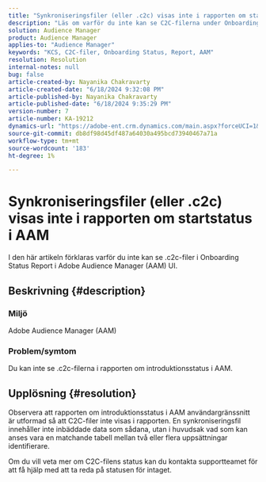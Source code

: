 ```yaml
---
title: "Synkroniseringsfiler (eller .c2c) visas inte i rapporten om startstatus i AAM"
description: "Läs om varför du inte kan se C2C-filerna under Onboarding Status Report i Adobe Audience Manager (AAM) UI."
solution: Audience Manager
product: Audience Manager
applies-to: "Audience Manager"
keywords: "KCS, C2C-filer, Onboarding Status, Report, AAM"
resolution: Resolution
internal-notes: null
bug: false
article-created-by: Nayanika Chakravarty
article-created-date: "6/18/2024 9:32:08 PM"
article-published-by: Nayanika Chakravarty
article-published-date: "6/18/2024 9:35:29 PM"
version-number: 7
article-number: KA-19212
dynamics-url: "https://adobe-ent.crm.dynamics.com/main.aspx?forceUCI=1&pagetype=entityrecord&etn=knowledgearticle&id=42c5b831-ba2d-ef11-840a-000d3a5b439f"
source-git-commit: db8df98d45df487a64030a495bcd73940467a71a
workflow-type: tm+mt
source-wordcount: '183'
ht-degree: 1%

---
```


# Synkroniseringsfiler (eller .c2c) visas inte i rapporten om startstatus i AAM


I den här artikeln förklaras varför du inte kan se .c2c-filer i Onboarding Status Report i Adobe Audience Manager (AAM) UI.

## Beskrivning {#description}


### <b>Miljö</b>

Adobe Audience Manager (AAM)

### <b>Problem/symtom</b>

Du kan inte se .c2c-filerna i rapporten om introduktionsstatus i AAM.


## Upplösning {#resolution}


Observera att rapporten om introduktionsstatus i AAM användargränssnitt är utformad så att C2C-filer inte visas i rapporten. En synkroniseringsfil innehåller inte inbäddade data som sådana, utan i huvudsak vad som kan anses vara en matchande tabell mellan två eller flera uppsättningar identifierare.

Om du vill veta mer om C2C-filens status kan du kontakta supportteamet för att få hjälp med att ta reda på statusen för intaget.
